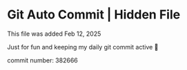 # Git Auto Commit | Hidden File

This file was added Feb 12, 2025

Just for fun and keeping my daily git commit active 🤪

commit number: 382666
